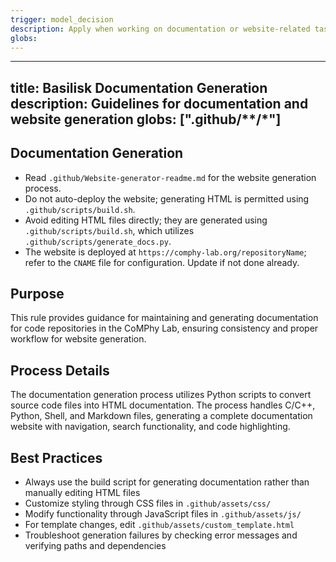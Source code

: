 ```yaml
---
trigger: model_decision
description: Apply when working on documentation or website-related tasks using the GitHub scripts.
globs: 
---
```

---
title: Basilisk Documentation Generation
description: Guidelines for documentation and website generation
globs: [".github/**/*"]
---

## Documentation Generation

- Read `.github/Website-generator-readme.md` for the website generation process.
- Do not auto-deploy the website; generating HTML is permitted using `.github/scripts/build.sh`.
- Avoid editing HTML files directly; they are generated using `.github/scripts/build.sh`, which utilizes `.github/scripts/generate_docs.py`.
- The website is deployed at `https://comphy-lab.org/repositoryName`; refer to the `CNAME` file for configuration. Update if not done already. 

## Purpose

This rule provides guidance for maintaining and generating documentation for code repositories in the CoMPhy Lab, ensuring consistency and proper workflow for website generation.

## Process Details

The documentation generation process utilizes Python scripts to convert source code files into HTML documentation. The process handles C/C++, Python, Shell, and Markdown files, generating a complete documentation website with navigation, search functionality, and code highlighting.

## Best Practices

- Always use the build script for generating documentation rather than manually editing HTML files
- Customize styling through CSS files in `.github/assets/css/`
- Modify functionality through JavaScript files in `.github/assets/js/`
- For template changes, edit `.github/assets/custom_template.html`
- Troubleshoot generation failures by checking error messages and verifying paths and dependencies